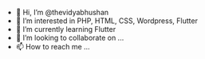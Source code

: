 - 👋 Hi, I’m @thevidyabhushan
- 👀 I’m interested in PHP, HTML, CSS, Wordpress, Flutter
- 🌱 I’m currently learning Flutter
- 💞️ I’m looking to collaborate on ...
- 📫 How to reach me ...

<!---
thevidyabhushan/thevidyabhushan is a ✨ special ✨ repository because its `README.md` (this file) appears on your GitHub profile.
You can click the Preview link to take a look at your changes.
--->
